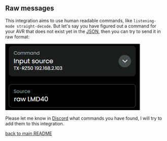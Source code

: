 ## Raw messages

This integration aims to use human readable commands, like `listening-mode straight-decode`. But let's say you have figured out a command for your AVR that does not exist yet in the [JSON](../src/eiscp-commands.ts), then you can try to send it in raw format:

![](../screenshots/raw.png)

Please let me know in [Discord](https://discord.com/channels/553671366411288576/1405962064521855127) what commands you have found, I will try to add them to this integration.

[back to main README](../README.md#raw-messages)
